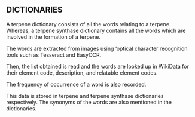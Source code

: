 ## **DICTIONARIES** 

A terpene dictionary consists of all the words relating to a terpene. Whereas, a terpene synthase dictionary contains all the words which are involved in the formation of a terpene.

The words are extracted from images using ‘optical character recognition tools such as Tesseract and EasyOCR.

Then, the list obtained is read and the words are looked up in WikiData for their element code, description, and relatable element codes. 

The frequency of occurrence of a word is also recorded. 

This data is stored in terpene and terpene synthase dictionaries respectively. The synonyms of the words are also mentioned in the dictionaries.

